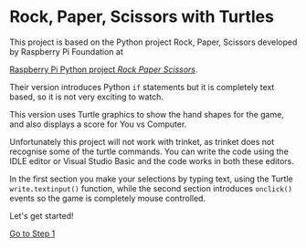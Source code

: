 # Rock, Paper, Scissors with Turtles

This project is based on the Python project Rock, Paper, Scissors developed by Raspberry Pi Foundation at 

[Raspberry Pi Python project *Rock Paper Scissors*](https://projects.raspberrypi.org/en/projects/rock-paper-scissors).

Their version introduces Python ```if``` statements but it is completely text based, so it is not very exciting to watch.

This version uses Turtle graphics to show the hand shapes for the game, and also displays a score for You vs Computer.

Unfortunately this project will not work with trinket, as trinket does not recognise some of the turtle commands. You can write the code using the IDLE editor or Visual Studio Basic and the code works in both these editors.

In the first section you make your selections by typing text, using the Turtle ```write.textinput()``` function, while the second section introduces ```onclick()``` events so the game is completely mouse controlled.

Let's get started!

[Go to Step 1](Step1-Make-Turtles)
